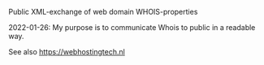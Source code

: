 Public XML-exchange of web domain WHOIS-properties

2022-01-26:
My purpose is to communicate Whois to public in a readable way.

See also https://webhostingtech.nl